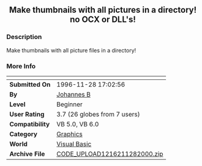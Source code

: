 ﻿<div align="center">

## Make thumbnails with all pictures in a directory\!  no OCX or DLL's\!


</div>

### Description

Make thumbnails with all picture files in a directory!
 
### More Info
 


<span>             |<span>
---                |---
**Submitted On**   |1996-11-28 17:02:56
**By**             |[Johannes B](https://github.com/Planet-Source-Code/PSCIndex/blob/master/ByAuthor/johannes-b.md)
**Level**          |Beginner
**User Rating**    |3.7 (26 globes from 7 users)
**Compatibility**  |VB 5\.0, VB 6\.0
**Category**       |[Graphics](https://github.com/Planet-Source-Code/PSCIndex/blob/master/ByCategory/graphics__1-46.md)
**World**          |[Visual Basic](https://github.com/Planet-Source-Code/PSCIndex/blob/master/ByWorld/visual-basic.md)
**Archive File**   |[CODE\_UPLOAD1216211282000\.zip](https://github.com/Planet-Source-Code/johannes-b-make-thumbnails-with-all-pictures-in-a-directory-no-ocx-or-dll-s__1-13183/archive/master.zip)








